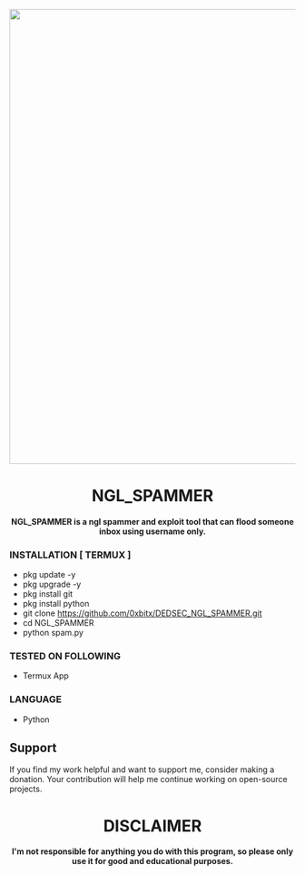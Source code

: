 
<p align="center">
<img src="https://raw.githubusercontent.com/solacexcv/NGL-SPAM/main/Screenshot_20231221-061352.png?token=GHSAT0AAAAAACL2J3BUAHHQ4JXFHVYSYH7OZMDOFDQ", width="800", height="800">
</p>
<h1 align="center"> NGL_SPAMMER</h1>
<h4 align="center"> NGL_SPAMMER is a ngl spammer and exploit tool that can flood someone inbox using username only.</h4>

### INSTALLATION [ TERMUX ]
* pkg update -y
* pkg upgrade -y
* pkg install git
* pkg install python
* git clone https://github.com/0xbitx/DEDSEC_NGL_SPAMMER.git
* cd NGL_SPAMMER
* python spam.py

### TESTED ON FOLLOWING
* Termux App

### LANGUAGE 
* Python


## Support

If you find my work helpful and want to support me, consider making a donation. Your contribution will help me continue working on open-source projects.

<h1 align="center"> DISCLAIMER </h1>

<h4 align="center">I'm not responsible for anything you do with this program, so please only use it for good and educational purposes. </h4>
